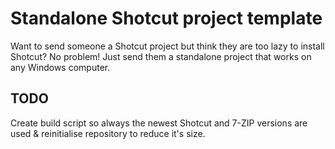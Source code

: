 # Standalone Shotcut project template

Want to send someone a Shotcut project but think they are too lazy to install Shotcut? No problem! Just send them a standalone project that works on any Windows computer.

## TODO

Create build script so always the newest Shotcut and 7-ZIP versions are used & reinitialise repository to reduce it's size.
